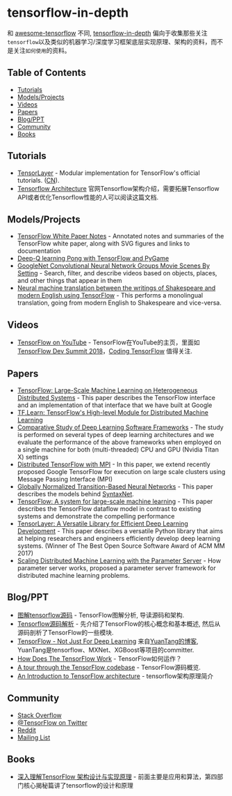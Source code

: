 # tensorflow-in-depth
和 [awesome-tensorflow](https://github.com/jtoy/awesome-tensorflow) 不同, [tensorflow-in-depth](https://github.com/u2takey/tensorflow-in-depth) 偏向于收集那些关注`tensorflow`以及类似的机器学习/深度学习框架底层实现原理、架构的资料，而不是关注`如何使用`的资料。

## Table of Contents

<!-- MarkdownTOC depth=4 -->
- [Tutorials](#github-tutorials)
- [Models/Projects](#github-projects)
- [Videos](#video)
- [Papers](#papers)
- [Blog/PPT](#blogs)
- [Community](#community)
- [Books](#books)
<!-- /MarkdownTOC -->


<a name="github-tutorials" />

## Tutorials

* [TensorLayer](http://tensorlayer.readthedocs.io/en/latest/user/tutorial.html) - Modular implementation for TensorFlow's official tutorials. ([CN](https://tensorlayercn.readthedocs.io/zh/latest/user/tutorial.html)).
* [Tensorflow Architecture](https://www.tensorflow.org/extend/architecture) 官网Tensorflow架构介绍，需要拓展Tensorflow API或者优化Tensorflow性能的人可以阅读这篇文档.

<a name="github-projects" />

## Models/Projects

* [TensorFlow White Paper Notes](https://github.com/samjabrahams/tensorflow-white-paper-notes) - Annotated notes and summaries of the TensorFlow white paper, along with SVG figures and links to documentation
* [Deep-Q learning Pong with TensorFlow and PyGame](http://www.danielslater.net/2016/03/deep-q-learning-pong-with-tensorflow.html)
* [GoogleNet Convolutional Neural Network Groups Movie Scenes By Setting](https://github.com/agermanidis/thingscoop) - Search, filter, and describe videos based on objects, places, and other things that appear in them
* [Neural machine translation between the writings of Shakespeare and modern English using TensorFlow](https://github.com/tokestermw/tensorflow-shakespeare) - This performs a monolingual translation, going from modern English to Shakespeare and vice-versa.



<a name="video" />

## Videos
* [TensorFlow on YouTube](https://www.youtube.com/tensorflow) - TensorFlow在YouTube的主页，里面如[TensorFlow Dev Summit 2018](https://www.youtube.com/playlist?list=PLQY2H8rRoyvxjVx3zfw4vA4cvlKogyLNN)，[Coding TensorFlow](https://www.youtube.com/playlist?list=PLQY2H8rRoyvwLbzbnKJ59NkZvQAW9wLbx) 值得关注.

<a name="papers" />

## Papers

* [TensorFlow: Large-Scale Machine Learning on Heterogeneous Distributed Systems](http://download.tensorflow.org/paper/whitepaper2015.pdf) - This paper describes the TensorFlow interface and an implementation of that interface that we have built at Google
* [TF.Learn: TensorFlow's High-level Module for Distributed Machine Learning](https://arxiv.org/abs/1612.04251)
* [Comparative Study of Deep Learning Software Frameworks](http://arxiv.org/abs/1511.06435) - The study is performed on several types of deep learning architectures and we evaluate the performance of the above frameworks when employed on a single machine for both (multi-threaded) CPU and GPU (Nvidia Titan X) settings
* [Distributed TensorFlow with MPI](http://arxiv.org/abs/1603.02339) - In this paper, we extend recently proposed Google TensorFlow for execution on large scale clusters using Message Passing Interface (MPI)
* [Globally Normalized Transition-Based Neural Networks](http://arxiv.org/abs/1603.06042) - This paper describes the models behind [SyntaxNet](https://github.com/tensorflow/models/tree/master/syntaxnet).
* [TensorFlow: A system for large-scale machine learning](https://arxiv.org/abs/1605.08695) - This paper describes the TensorFlow dataflow model in contrast to existing systems and demonstrate the compelling performance
* [TensorLayer: A Versatile Library for Efficient Deep Learning Development](https://arxiv.org/abs/1707.08551) - This paper describes a versatile Python library that aims at helping researchers and engineers efficiently develop deep learning systems. (Winner of The Best Open Source Software Award of ACM MM 2017)
* [Scaling Distributed Machine Learning with the Parameter Server](https://www.cs.cmu.edu/~dga/papers/osdi14-paper-li_mu.pdf) - How parameter server works, proposed a parameter server framework for distributed machine learning problems.

<a name="blogs" />

## Blog/PPT

* [图解tensorflow源码](http://www.cnblogs.com/yao62995/p/5773578.html) - TensorFlow图解分析, 导读源码和架构.
* [Tensorflow源码解析](http://gonewithgt.github.io/2017/04/20/Tensorflow%E6%BA%90%E7%A0%81%E8%A7%A3%E6%9E%90/) - 先介绍了TensorFlow的核心概念和基本概述, 然后从源码剖析了TensorFlow的一些模块.
* [TensorFlow - Not Just For Deep Learning](http://terrytangyuan.github.io/2016/08/06/tensorflow-not-just-deep-learning/) 来自[YuanTang的博客](https://terrytangyuan.github.io/), YuanTang是tensorflow、MXNet、XGBoost等项目的committer.
* [How Does The TensorFlow Work](https://www.letslearnai.com/2018/02/02/how-does-the-machine-learning-library-tensorflow-work.html) - TensorFlow如何运作？
* [A tour through the TensorFlow codebase](http://public.kevinrobinsonblog.com/docs/A%20tour%20through%20the%20TensorFlow%20codebase%20-%20v4.pdf) - TensorFlow源码概览.
* [An Introduction to TensorFlow architecture](https://www.slideshare.net/ManiGoswami/into-to-tensorflow-architecture-v2) - tensorflow架构原理简介

<a name="community" />

## Community

* [Stack Overflow](http://stackoverflow.com/questions/tagged/tensorflow)
* [@TensorFlow on Twitter](https://twitter.com/tensorflow)
* [Reddit](https://www.reddit.com/r/tensorflow)
* [Mailing List](https://groups.google.com/a/tensorflow.org/forum/#!forum/discuss)

<a name="books" />

## Books

* [深入理解TensorFlow 架构设计与实现原理](https://www.amazon.cn/dp/B07CLVXGLH/ref=sr_1_8?s=books&ie=UTF8&qid=1528080417&sr=1-8&keywords=tensorflow) - 前面主要是应用和算法，第四部门核心揭秘篇讲了tensorflow的设计和原理



